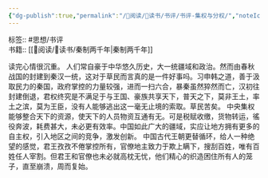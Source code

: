 ```yaml
---
{"dg-publish":true,"permalink":"/👀阅读/📖读书/书评/书评-集权与分权/","noteIcon":"1","created":"2023-04-21T20:02:42.749+08:00","updated":""}
---
```


标签:: #思想/书评  
书籍:: [[👀阅读/📖读书/秦制两千年\|秦制两千年]]  

读完心情很沉重。
人们常自豪于中华悠久历史，大一统疆域和政治。然而由春秋战国的封建到秦汉一统，这对于草民而言真的是一件好事吗。习申韩之道，善于汲取民力的秦国，政府掌控的力量较强，进而一扫六合，暴秦虽然猝然而亡，汉初往封建倒退，君权终究是不满足于与王国、豪族共享天下，普天之下，莫非王土，率土之滨，莫为王臣，没有人能够逃出这一毫无止境的索取。草民苦矣。
中央集权能够整合天下的资源，使天下的人员物资互通有无。可是税赋收缴，货物转运，徭役奔波，耗费甚大，未必更有效率。中国如此广大的疆域，实应让地方拥有更多的自主权，引入地区之间的竞争，激发创新。
中国古代王朝更替循环，给人一种绝望的感觉，君王孜孜不倦掌控所有，官僚地主致力于欺上瞒下，搜刮百姓，唯有百姓任人宰割。但君王和官僚也未必就高枕无忧，他们精心的织造困住所有人的笼子，直至崩溃，周而复始。

